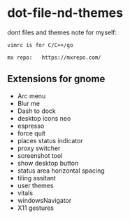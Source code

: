 # dot-file-nd-themes
dont files and themes 
note for myself:

`vimrc is for C/C++/go`

 
`mx repo:   https://mxrepo.com/`

## Extensions for gnome

- Arc menu 
- Blur me
- Dash to dock
- desktop icons neo
- espresso
- force quit
- places status indicator
- proxy switcher
- screenshot tool
- show desktop button
- status area horizontal spacing
- tiling assitant
- user themes
- vitals
- windowsNavigator
- X11 gestures
